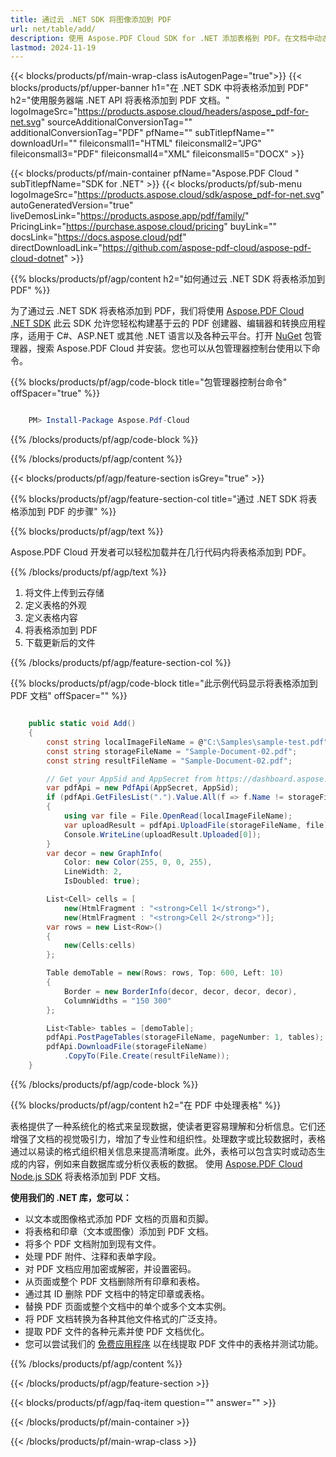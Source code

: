 ```yaml
---
title: 通过云 .NET SDK 将图像添加到 PDF
url: net/table/add/
description: 使用 Aspose.PDF Cloud SDK for .NET 添加表格到 PDF。在文档中动态生成结构化布局。
lastmod: 2024-11-19
---
```


{{< blocks/products/pf/main-wrap-class isAutogenPage="true">}}
{{< blocks/products/pf/upper-banner h1="在 .NET SDK 中将表格添加到 PDF" h2="使用服务器端 .NET API 将表格添加到 PDF 文档。" logoImageSrc="https://products.aspose.cloud/headers/aspose_pdf-for-net.svg" sourceAdditionalConversionTag="" additionalConversionTag="PDF" pfName="" subTitlepfName="" downloadUrl="" fileiconsmall1="HTML" fileiconsmall2="JPG" fileiconsmall3="PDF" fileiconsmall4="XML" fileiconsmall5="DOCX" >}}

{{< blocks/products/pf/main-container pfName="Aspose.PDF Cloud " subTitlepfName="SDK for .NET" >}}
{{< blocks/products/pf/sub-menu logoImageSrc="https://products.aspose.cloud/sdk/aspose_pdf-for-net.svg"
autoGeneratedVersion="true"
liveDemosLink="https://products.aspose.app/pdf/family/" PricingLink="https://purchase.aspose.cloud/pricing" buyLink="" docsLink="https://docs.aspose.cloud/pdf"  directDownloadLink="https://github.com/aspose-pdf-cloud/aspose-pdf-cloud-dotnet" >}}

{{% blocks/products/pf/agp/content h2="如何通过云 .NET SDK 将表格添加到 PDF" %}}

为了通过云 .NET SDK 将表格添加到 PDF，我们将使用
[Aspose.PDF Cloud .NET SDK](https://products.aspose.cloud/pdf/net/)
此云 SDK 允许您轻松构建基于云的 PDF 创建器、编辑器和转换应用程序，适用于 C#、ASP.NET 或其他 .NET 语言以及各种云平台。打开
[NuGet](https://www.nuget.org/packages/Aspose.Pdf-Cloud)
包管理器，搜索
Aspose.PDF Cloud
并安装。您也可以从包管理器控制台使用以下命令。

{{% blocks/products/pf/agp/code-block title="包管理器控制台命令" offSpacer="true" %}}

```powershell

    PM> Install-Package Aspose.Pdf-Cloud

```

{{% /blocks/products/pf/agp/code-block %}}

{{% /blocks/products/pf/agp/content %}}

{{< blocks/products/pf/agp/feature-section isGrey="true" >}}

{{% blocks/products/pf/agp/feature-section-col title="通过 .NET SDK 将表格添加到 PDF 的步骤" %}}

{{% blocks/products/pf/agp/text %}}

Aspose.PDF Cloud 开发者可以轻松加载并在几行代码内将表格添加到 PDF。

{{% /blocks/products/pf/agp/text %}}

1. 将文件上传到云存储
1. 定义表格的外观
1. 定义表格内容
1. 将表格添加到 PDF
1. 下载更新后的文件

{{% /blocks/products/pf/agp/feature-section-col %}}

{{% blocks/products/pf/agp/code-block title="此示例代码显示将表格添加到 PDF 文档" offSpacer="" %}}

```cs

    public static void Add()
    {
        const string localImageFileName = @"C:\Samples\sample-test.pdf";
        const string storageFileName = "Sample-Document-02.pdf";
        const string resultFileName = "Sample-Document-02.pdf";

        // Get your AppSid and AppSecret from https://dashboard.aspose.cloud (free registration required).
        var pdfApi = new PdfApi(AppSecret, AppSid);
        if (pdfApi.GetFilesList(".").Value.All(f => f.Name != storageFileName))
        {
            using var file = File.OpenRead(localImageFileName);
            var uploadResult = pdfApi.UploadFile(storageFileName, file);
            Console.WriteLine(uploadResult.Uploaded[0]);
        }
        var decor = new GraphInfo(
            Color: new Color(255, 0, 0, 255),
            LineWidth: 2,
            IsDoubled: true);

        List<Cell> cells = [
            new(HtmlFragment : "<strong>Cell 1</strong>"),
            new(HtmlFragment : "<strong>Cell 2</strong>")];
        var rows = new List<Row>()
        {
            new(Cells:cells)
        };

        Table demoTable = new(Rows: rows, Top: 600, Left: 10)
        {
            Border = new BorderInfo(decor, decor, decor, decor),
            ColumnWidths = "150 300"
        };

        List<Table> tables = [demoTable];
        pdfApi.PostPageTables(storageFileName, pageNumber: 1, tables);
        pdfApi.DownloadFile(storageFileName)
            .CopyTo(File.Create(resultFileName));
    }
```

{{% /blocks/products/pf/agp/code-block %}}

{{% blocks/products/pf/agp/content h2="在 PDF 中处理表格" %}}

表格提供了一种系统化的格式来呈现数据，使读者更容易理解和分析信息。它们还增强了文档的视觉吸引力，增加了专业性和组织性。处理数字或比较数据时，表格通过以易读的格式组织相关信息来提高清晰度。此外，表格可以包含实时或动态生成的内容，例如来自数据库或分析仪表板的数据。
使用 [Aspose.PDF Cloud Node.js SDK](https://products.aspose.cloud/pdf/net/) 将表格添加到 PDF 文档。

**使用我们的 .NET 库，您可以：**

+ 以文本或图像格式添加 PDF 文档的页眉和页脚。
+ 将表格和印章（文本或图像）添加到 PDF 文档。
+ 将多个 PDF 文档附加到现有文件。
+ 处理 PDF 附件、注释和表单字段。
+ 对 PDF 文档应用加密或解密，并设置密码。
+ 从页面或整个 PDF 文档删除所有印章和表格。
+ 通过其 ID 删除 PDF 文档中的特定印章或表格。
+ 替换 PDF 页面或整个文档中的单个或多个文本实例。
+ 将 PDF 文档转换为各种其他文件格式的广泛支持。
+ 提取 PDF 文件的各种元素并使 PDF 文档优化。
+ 您可以尝试我们的 [免费应用程序](https://products.aspose.app/pdf/table-extraction) 以在线提取 PDF 文件中的表格并测试功能。

{{% /blocks/products/pf/agp/content %}}

{{< /blocks/products/pf/agp/feature-section >}}

{{< blocks/products/pf/agp/faq-item question="" answer="" >}}

{{< /blocks/products/pf/main-container >}}

{{< /blocks/products/pf/main-wrap-class >}}

